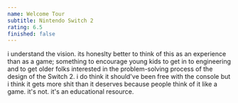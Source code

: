 ```yaml
---
name: Welcome Tour
subtitle: Nintendo Switch 2
rating: 6.5
finished: false
---
```


i understand the vision. its honeslty better to think of this as an experience than as a game; something to encourage young kids to get in to engineering and to get older folks interested in the problem-solving process of the design of the Switch 2. i do think it should've been free with the console but i think it gets more shit than it deserves because people think of it like a game. it's not. it's an educational resource.
